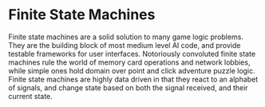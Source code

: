 Finite State Machines
=====================

Finite state machines are a solid solution to many game logic problems.
They are the building block of most medium level AI code, and provide
testable frameworks for user interfaces. Notoriously convoluted finite
state machines rule the world of memory card operations and network
lobbies, while simple ones hold domain over point and click adventure
puzzle logic. Finite state machines are highly data driven in that they
react to an alphabet of signals, and change state based on both the
signal received, and their current state.

